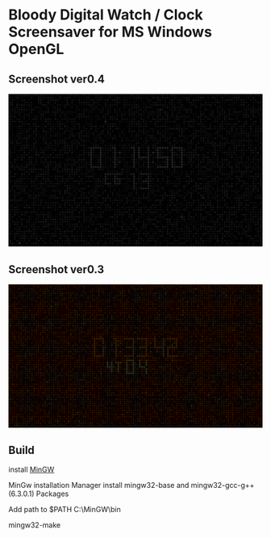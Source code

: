 
# Bloody Digital Watch / Clock Screensaver for MS Windows OpenGL


## Screenshot ver0.4
![screensot1](screenshot_ver0.4.png  "Screenshot ver0.4")

## Screenshot ver0.3
![screensot1](screenshot_ver0.3.png  "Screenshot ver0.3")


## Build
install [MinGW](https://sourceforge.net/projects/mingw/)

MinGw installation Manager install mingw32-base and mingw32-gcc-g++ (6.3.0.1) Packages

Add path to $PATH C:\MinGW\bin

mingw32-make
